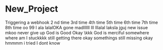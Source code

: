 # New_Project

Triggering a webhook
2 nd time
3rd time
4th time
5th time
6th time
7th time
8th time
oo
99 l
ala
lalalOKA
gone madllllll
lll
lllalal
laksla
jguj
new issue
mkoo
never give up
God is Good
Okay
\kkk
God is merciful
somewhere
where am I stuckkkk
still getting there
okay
somethings still missing
okay
hmmmm
i tried
I dont know
